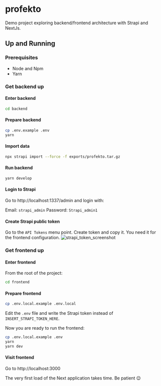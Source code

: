 # profekto

Demo project exploring backend/frontend architecture with Strapi and NextJs.

## Up and Running

### Prerequisites

+ Node and Npm
+ Yarn

### Get backend up

#### Enter backend
```bash
cd backend
```

#### Prepare backend
```bash
cp .env.example .env
yarn
```

#### Import data
```bash
npx strapi import --force -f exports/profekto.tar.gz
```

#### Run backend
```bash
yarn develop
```

#### Login to Strapi
Go to http://localhost:1337/admin and login with:

Email: `strapi_admin`
Password: `Strapi_admin1`

#### Create Strapi public token
Go to the `API Tokens` menu point.
Create token and copy it. You need it for the frontend configuration.
![strapi_token_screenshot](./9f212aefdf85cbf78d29bce6140a618272b0b10e/strapi_token_screenshot.png)


### Get frontend up

#### Enter frontend
From the root of the project:

```bash
cd frontend
```

#### Prepare frontend
```bash
cp .env.local.example .env.local
```

Edit the `.env` file and write the Strapi token instead of `INSERT_STRAPI_TOKEN_HERE`.

Now you are ready to run the frontend:

```bash
cp .env.local.example .env
yarn
yarn dev
```

#### Visit frontend
Go to http://localhost:3000

The very first load of the Next application takes time. Be patient 😉